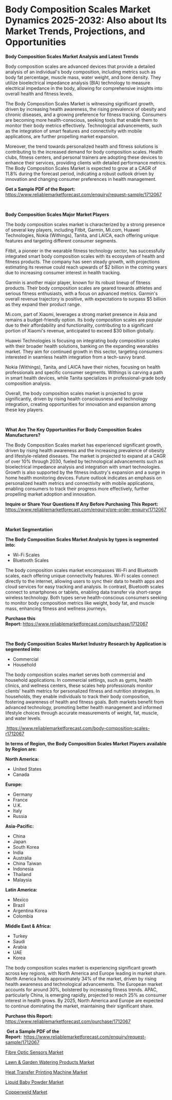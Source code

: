 <p><h1>Body Composition Scales Market Dynamics 2025-2032: Also about Its Market Trends, Projections, and Opportunities</h1></p><p><strong>Body Composition Scales Market Analysis and Latest Trends</strong></p>
<p><p>Body composition scales are advanced devices that provide a detailed analysis of an individual's body composition, including metrics such as body fat percentage, muscle mass, water weight, and bone density. They utilize bioelectrical impedance analysis (BIA) technology to measure electrical impedance in the body, allowing for comprehensive insights into overall health and fitness levels.</p><p>The Body Composition Scales Market is witnessing significant growth, driven by increasing health awareness, the rising prevalence of obesity and chronic diseases, and a growing preference for fitness tracking. Consumers are becoming more health-conscious, seeking tools that enable them to monitor their body metrics effectively. Technological advancements, such as the integration of smart features and connectivity with mobile applications, are further propelling market expansion.</p><p>Moreover, the trend towards personalized health and fitness solutions is contributing to the increased demand for body composition scales. Health clubs, fitness centers, and personal trainers are adopting these devices to enhance their services, providing clients with detailed performance metrics. The Body Composition Scales Market is expected to grow at a CAGR of 11.8% during the forecast period, indicating a robust outlook driven by innovation and changing consumer preferences in health management.</p></p>
<p><strong>Get a Sample PDF of the Report:&nbsp;</strong> <a href="https://www.reliablemarketforecast.com/enquiry/request-sample/1712067?utm_campaign=1885&utm_medium=2&utm_source=Github&utm_content=ia&utm_term=27032025&utm_id=body-composition-scales">https://www.reliablemarketforecast.com/enquiry/request-sample/1712067</a></p>
<p>&nbsp;</p>
<p><strong>Body Composition Scales Major Market Players</strong></p>
<p><p>The body composition scales market is characterized by a strong presence of several key players, including Fitbit, Garmin, Mi.com, Huawei Technologies, Nokia (Withings), Tanita, and LAICA, each offering unique features and targeting different consumer segments.</p><p>Fitbit, a pioneer in the wearable fitness technology sector, has successfully integrated smart body composition scales with its ecosystem of health and fitness products. The company has seen steady growth, with projections estimating its revenue could reach upwards of $2 billion in the coming years due to increasing consumer interest in health tracking.</p><p>Garmin is another major player, known for its robust lineup of fitness products. Their body composition scales are geared towards athletes and serious fitness enthusiasts, with a focus on advanced metrics. Garmin's overall revenue trajectory is positive, with expectations to surpass $5 billion as they expand their product range.</p><p>Mi.com, part of Xiaomi, leverages a strong market presence in Asia and remains a budget-friendly option. Its body composition scales are popular due to their affordability and functionality, contributing to a significant portion of Xiaomi's revenue, anticipated to exceed $30 billion globally.</p><p>Huawei Technologies is focusing on integrating body composition scales with their broader health solutions, banking on the expanding wearables market. They aim for continued growth in this sector, targeting consumers interested in seamless health integration from a tech-savvy brand.</p><p>Nokia (Withings), Tanita, and LAICA have their niches, focusing on health professionals and specific consumer segments. Withings is carving a path in smart health devices, while Tanita specializes in professional-grade body composition analysis.</p><p>Overall, the body composition scales market is projected to grow significantly, driven by rising health consciousness and technology integration, creating opportunities for innovation and expansion among these key players.</p></p>
<p>&nbsp;</p>
<p><strong>What Are The Key Opportunities For Body Composition Scales Manufacturers?</strong></p>
<p><p>The Body Composition Scales market has experienced significant growth, driven by rising health awareness and the increasing prevalence of obesity and lifestyle-related diseases. The market is projected to expand at a CAGR of over 10% through 2030, fueled by technological advancements such as bioelectrical impedance analysis and integration with smart technologies. Growth is also supported by the fitness industry's expansion and a surge in home health monitoring devices. Future outlook indicates an emphasis on personalized health metrics and connectivity with mobile applications, enabling consumers to track their progress more effectively, further propelling market adoption and innovation.</p></p>
<p><strong>Inquire or Share Your Questions If Any Before Purchasing This Report:</strong> <a href="https://www.reliablemarketforecast.com/enquiry/pre-order-enquiry/1712067?utm_campaign=1885&utm_medium=2&utm_source=Github&utm_content=ia&utm_term=27032025&utm_id=body-composition-scales">https://www.reliablemarketforecast.com/enquiry/pre-order-enquiry/1712067</a></p>
<p>&nbsp;</p>
<p><strong>Market Segmentation</strong></p>
<p><strong>The Body Composition Scales Market Analysis by types is segmented into:</strong></p>
<p><ul><li>Wi-Fi Scales</li><li>Bluetooth Scales</li></ul></p>
<p><p>The body composition scales market encompasses Wi-Fi and Bluetooth scales, each offering unique connectivity features. Wi-Fi scales connect directly to the internet, allowing users to sync their data to health apps and cloud services for easy tracking and analysis. In contrast, Bluetooth scales connect to smartphones or tablets, enabling data transfer via short-range wireless technology. Both types serve health-conscious consumers seeking to monitor body composition metrics like weight, body fat, and muscle mass, enhancing fitness and wellness journeys.</p></p>
<p><strong>Purchase this Report:&nbsp;</strong><a href="https://www.reliablemarketforecast.com/purchase/1712067?utm_campaign=1885&utm_medium=2&utm_source=Github&utm_content=ia&utm_term=27032025&utm_id=body-composition-scales">https://www.reliablemarketforecast.com/purchase/1712067</a></p>
<p>&nbsp;</p>
<p><strong>The Body Composition Scales Market Industry Research by Application is segmented into:</strong></p>
<p><ul><li>Commercial</li><li>Household</li></ul></p>
<p><p>The body composition scales market serves both commercial and household applications. In commercial settings, such as gyms, health clinics, and wellness centers, these scales help professionals monitor clients' health metrics for personalized fitness and nutrition strategies. In households, they enable individuals to track their body composition, fostering awareness of health and fitness goals. Both markets benefit from advanced technology, promoting better health management and informed lifestyle choices through accurate measurements of weight, fat, muscle, and water levels.</p></p>
<p><a href="https://www.reliablemarketforecast.com/body-composition-scales-r1712067?utm_campaign=1885&utm_medium=2&utm_source=Github&utm_content=ia&utm_term=27032025&utm_id=body-composition-scales">&nbsp;https://www.reliablemarketforecast.com/body-composition-scales-r1712067</a></p>
<p><strong>In terms of Region, the Body Composition Scales Market Players available by Region are:</strong></p>
<p>
    <p> <strong> North America: </strong>
        <ul>
            <li>United States</li>
            <li>Canada</li>
        </ul>
        </p> 
    <p> <strong> Europe: </strong>
        <ul>
            <li>Germany</li>
            <li>France</li>
            <li>U.K.</li>
            <li>Italy</li>
            <li>Russia</li>
        </ul>
        </p> 
    <p> <strong> Asia-Pacific: </strong>
        <ul>
            <li>China</li>
            <li>Japan</li>
            <li>South Korea</li>
            <li>India</li>
            <li>Australia</li>
            <li>China Taiwan</li>
            <li>Indonesia</li>
            <li>Thailand</li>
            <li>Malaysia</li>
        </ul>
        </p> 
    <p> <strong> Latin America: </strong>
        <ul>
            <li>Mexico</li>
            <li>Brazil</li>
            <li>Argentina Korea</li>
            <li>Colombia</li>
        </ul>
        </p> 
    <p> <strong> Middle East & Africa: </strong>
        <ul>
            <li>Turkey</li>
            <li>Saudi</li>
            <li>Arabia</li>
            <li>UAE</li>
            <li>Korea</li>
        </ul>
    </p>
    </p>
<p><p>The body composition scales market is experiencing significant growth across key regions, with North America and Europe leading in market share. North America holds approximately 34% of the market, driven by rising health awareness and technological advancements. The European market accounts for around 30%, bolstered by increasing fitness trends. APAC, particularly China, is emerging rapidly, projected to reach 25% as consumer interest in health grows. By 2025, North America and Europe are expected to continue dominating the market, maintaining their significant share.</p></p>
<p><strong>Purchase this Report: </strong><a href="https://www.reliablemarketforecast.com/purchase/1712067?utm_campaign=1885&utm_medium=2&utm_source=Github&utm_content=ia&utm_term=27032025&utm_id=body-composition-scales">https://www.reliablemarketforecast.com/purchase/1712067</a></p>
<p>&nbsp;<strong>Get a Sample PDF of the Report:&nbsp;&nbsp;</strong><a href="https://www.reliablemarketforecast.com/enquiry/request-sample/1712067?utm_campaign=1885&utm_medium=2&utm_source=Github&utm_content=ia&utm_term=27032025&utm_id=body-composition-scales">https://www.reliablemarketforecast.com/enquiry/request-sample/1712067</a></p>
<p><strong></strong></p>
<p><p><a href="https://github.com/melascalbirp/Market-Research-Report-List-1/blob/main/fibre-optic-sensors-market.md?utm_campaign=1885&utm_medium=2&utm_source=Github&utm_content=ia&utm_term=27032025&utm_id=body-composition-scales">Fibre Optic Sensors Market</a></p><p><a href="https://github.com/waackheidtn5/Market-Research-Report-List-1/blob/main/lawn-garden-watering-products-market.md?utm_campaign=1885&utm_medium=2&utm_source=Github&utm_content=ia&utm_term=27032025&utm_id=body-composition-scales">Lawn & Garden Watering Products Market</a></p><p><a href="https://github.com/gallatannyv6/Market-Research-Report-List-1/blob/main/heat-transfer-printing-machine-market.md?utm_campaign=1885&utm_medium=2&utm_source=Github&utm_content=ia&utm_term=27032025&utm_id=body-composition-scales">Heat Transfer Printing Machine Market</a></p><p><a href="https://github.com/guzmabugbyf1/Market-Research-Report-List-1/blob/main/liquid-baby-powder-market.md?utm_campaign=1885&utm_medium=2&utm_source=Github&utm_content=ia&utm_term=27032025&utm_id=body-composition-scales">Liquid Baby Powder Market</a></p><p><a href="https://github.com/laroybarrize/Market-Research-Report-List-1/blob/main/copperweld-market.md?utm_campaign=1885&utm_medium=2&utm_source=Github&utm_content=ia&utm_term=27032025&utm_id=body-composition-scales">Copperweld Market</a></p></p>